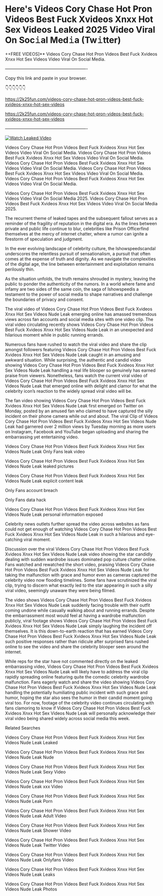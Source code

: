 # Here's Videos Cory Chase Hot Pron Videos Best Fuck Xvideos Xnxx Hot Sex Videos Leaked 2025 Video Viral On Soc𝚒al Med𝚒a (Tw𝚒tter)

++FREE VIDEOS]** Videos Cory Chase Hot Pron Videos Best Fuck Xvideos Xnxx Hot Sex Videos Video Viral On Social Media.

———————————————————-

Copy this link and paste in your browser.

👇👇👇👇👇👇

https://2k25fun.com/videos-cory-chase-hot-pron-videos-best-fuck-xvideos-xnxx-hot-sex-videos

https://2k25fun.com/videos-cory-chase-hot-pron-videos-best-fuck-xvideos-xnxx-hot-sex-videos

———————————————————-

[![Watch Leaked Video](https://miro.medium.com/v2/resize:fit:828/format:webp/1*cilzJN44JGOrTw9NJCrNHA.gif "Watch Leaked Video")](https://2k25fun.com/videos-cory-chase-hot-pron-videos-best-fuck-xvideos-xnxx-hot-sex-videos)

Videos Cory Chase Hot Pron Videos Best Fuck Xvideos Xnxx Hot Sex Videos Video Viral On Social Media. Videos Cory Chase Hot Pron Videos Best Fuck Xvideos Xnxx Hot Sex Videos Video Viral On Social Media. Videos Cory Chase Hot Pron Videos Best Fuck Xvideos Xnxx Hot Sex Videos Video Viral On Social Media. Videos Cory Chase Hot Pron Videos Best Fuck Xvideos Xnxx Hot Sex Videos Video Viral On Social Media. Videos Cory Chase Hot Pron Videos Best Fuck Xvideos Xnxx Hot Sex Videos Video Viral On Social Media.

Videos Cory Chase Hot Pron Videos Best Fuck Xvideos Xnxx Hot Sex Videos Video Viral On Social Media 2025. Videos Cory Chase Hot Pron Videos Best Fuck Xvideos Xnxx Hot Sex Videos Video Viral On Social Media 2025.

The recurrent theme of leaked tapes and the subsequent fallout serves as a reminder of the fragility of reputation in the digital era. As the lines between private and public life continue to blur, celebrities like Prison Officerfind themselves at the mercy of internet chatter, where a rumor can ignite a firestorm of speculation and judgment.

In the ever evolving landscape of celebrity culture, the Ishowspeedscandal underscores the relentless pursuit of sensationalism, a pursuit that often comes at the expense of truth and dignity. As we navigate the complexities of the digital age, the line between entertainment and exploitation remains perilously thin.

As the situation unfolds, the truth remains shrouded in mystery, leaving the public to ponder the authenticity of the rumors. In a world where fame and infamy are two sides of the same coin, the saga of Ishowspeedis a testament to the power of social media to shape narratives and challenge the boundaries of privacy and consent.

The viral video of Videos Cory Chase Hot Pron Videos Best Fuck Xvideos Xnxx Hot Sex Videos Nude Leak emerging online has amassed tremendous views across fan accounts and social media sites with one video clip. The viral video circulating recently shows Videos Cory Chase Hot Pron Videos Best Fuck Xvideos Xnxx Hot Sex Videos Nude Leak in an unexpected and hilarious moment while in public running errands.

Numerous fans have rushed to watch the viral video and share the clip amongst followers featuring Videos Cory Chase Hot Pron Videos Best Fuck Xvideos Xnxx Hot Sex Videos Nude Leak caught in an amusing and awkward situation. While surprising, the authentic and candid video showing Videos Cory Chase Hot Pron Videos Best Fuck Xvideos Xnxx Hot Sex Videos Nude Leak handling a real life blooper so genuinely has earned praise from viewers. Nonetheless, fans watch the current viral video of Videos Cory Chase Hot Pron Videos Best Fuck Xvideos Xnxx Hot Sex Videos Nude Leak that emerged online with delight and clamor for what the celebrity icon’s reaction to the widely spread viral video will be.

The fan video showing Videos Cory Chase Hot Pron Videos Best Fuck Xvideos Xnxx Hot Sex Videos Nude Leak first emerged on Twitter on Monday, posted by an amused fan who claimed to have captured the silly incident on their phone camera while out and about. The viral Clip of Videos Cory Chase Hot Pron Videos Best Fuck Xvideos Xnxx Hot Sex Videos Nude Leak had garnered over 2 million views by Tuesday morning as more users on Instagram, Facebook and YouTube began uploading and sharing the embarrassing yet entertaining video.

Videos Cory Chase Hot Pron Videos Best Fuck Xvideos Xnxx Hot Sex Videos Nude Leak Only Fans leak video

Videos Cory Chase Hot Pron Videos Best Fuck Xvideos Xnxx Hot Sex Videos Nude Leak leaked pictures

Videos Cory Chase Hot Pron Videos Best Fuck Xvideos Xnxx Hot Sex Videos Nude Leak explicit content leak

Only Fans account breach

Only Fans data hack

Videos Cory Chase Hot Pron Videos Best Fuck Xvideos Xnxx Hot Sex Videos Nude Leak personal information exposed

Celebrity news outlets further spread the video across websites as fans could not get enough of watching Videos Cory Chase Hot Pron Videos Best Fuck Xvideos Xnxx Hot Sex Videos Nude Leak in such a hilarious and eye-catching viral moment.

Discussion over the viral Videos Cory Chase Hot Pron Videos Best Fuck Xvideos Xnxx Hot Sex Videos Nude Leak video showing the star candidly dealing with sudden wardrobe issues dominated pop culture chatter online. Fans watched and rewatched the short video, praising Videos Cory Chase Hot Pron Videos Best Fuck Xvideos Xnxx Hot Sex Videos Nude Leak for taking the malfunction with grace and humor even as cameras captured the celebrity video now flooding timelines. Some fans have scrutinized the viral clip, trying to discern what exactly led to the star appearing in such a silly viral video, seemingly unaware they were being filmed.

The video shows Videos Cory Chase Hot Pron Videos Best Fuck Xvideos Xnxx Hot Sex Videos Nude Leak suddenly facing trouble with their outfit coming undone while casually walking about and running errands. Despite the embarrassment most would feel at having a wardrobe malfunction publicly, viral footage shows Videos Cory Chase Hot Pron Videos Best Fuck Xvideos Xnxx Hot Sex Videos Nude Leak simply laughing the incident off themselves. It is this down-to-earth reaction that has earned Videos Cory Chase Hot Pron Videos Best Fuck Xvideos Xnxx Hot Sex Videos Nude Leak such positive responses rather than ridicule after surprised fans rushed online to see the video and share the celebrity blooper seen around the internet.

While reps for the star have not commented directly on the leaked embarrassing video, Videos Cory Chase Hot Pron Videos Best Fuck Xvideos Xnxx Hot Sex Videos Nude Leak will likely have to address the viral clip rapidly spreading online featuring quite the comedic celebrity wardrobe malfunction. Fans eagerly watch and share the video showing Videos Cory Chase Hot Pron Videos Best Fuck Xvideos Xnxx Hot Sex Videos Nude Leak handling the potentially humiliating public incident with such grace and humor, hoping the star also sees the humor in their candid moment going viral too. For now, footage of the celebrity video continues circulating with fans clamoring to know if Videos Cory Chase Hot Pron Videos Best Fuck Xvideos Xnxx Hot Sex Videos Nude Leak will personally acknowledge their viral video being shared widely across social media this week.

Related Searches

Videos Cory Chase Hot Pron Videos Best Fuck Xvideos Xnxx Hot Sex Videos Nude Leak Leaked

Videos Cory Chase Hot Pron Videos Best Fuck Xvideos Xnxx Hot Sex Videos Nude Leak Nude

Videos Cory Chase Hot Pron Videos Best Fuck Xvideos Xnxx Hot Sex Videos Nude Leak Sexy Video

Videos Cory Chase Hot Pron Videos Best Fuck Xvideos Xnxx Hot Sex Videos Nude Leak xxx Video

Videos Cory Chase Hot Pron Videos Best Fuck Xvideos Xnxx Hot Sex Videos Nude Leak Porn

Videos Cory Chase Hot Pron Videos Best Fuck Xvideos Xnxx Hot Sex Videos Nude Leak Adult Video

Videos Cory Chase Hot Pron Videos Best Fuck Xvideos Xnxx Hot Sex Videos Nude Leak Shower Video

Videos Cory Chase Hot Pron Videos Best Fuck Xvideos Xnxx Hot Sex Videos Nude Leak Twitter Video

Videos Cory Chase Hot Pron Videos Best Fuck Xvideos Xnxx Hot Sex Videos Nude Leak Onlyfans Video

Videos Cory Chase Hot Pron Videos Best Fuck Xvideos Xnxx Hot Sex Videos Nude Leak Leaks

Videos Cory Chase Hot Pron Videos Best Fuck Xvideos Xnxx Hot Sex Videos Nude Leak Photos